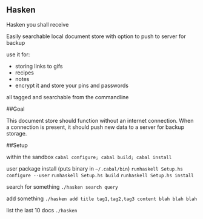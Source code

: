 Hasken
----

Hasken you shall receive

Easily searchable local document store with option to push to server for backup

use it for:
  - storing links to gifs
  - recipes
  - notes
  - encrypt it and store your pins and passwords

all tagged and searchable from the commandline

##Goal

This document store should function without an internet connection.
When a connection is present, it should push new data to a server for backup storage.

##Setup

within the sandbox
`cabal configure; cabal build; cabal install`

user package install (puts binary in `~/.cabal/bin`)
`runhaskell Setup.hs configure --user`
`runhaskell Setup.hs build`
`runhaskell Setup.hs install`

search for something
`./hasken search query`

add something
`./hasken add title tag1,tag2,tag3 content blah blah blah`

list the last 10 docs
`./hasken`
